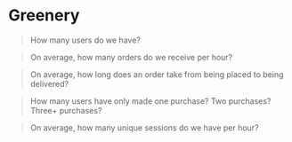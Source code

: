 # Greenery

> How many users do we have?


> On average, how many orders do we receive per hour?


> On average, how long does an order take from being placed to being delivered?


> How many users have only made one purchase? Two purchases? Three+ purchases?


> On average, how many unique sessions do we have per hour?